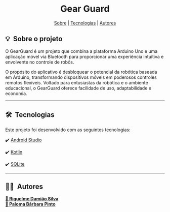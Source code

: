 <h1 align="center"> Gear Guard </h1>

<div align="center">
 <a href="#about">Sobre</a> |
 <a href="#technologies">Tecnologias</a> |
 <a href="#author">Autores</a>
</div>

<h2 id="about">💡&nbsp; Sobre o projeto</h2>

O GearGuard é um projeto que combina a plataforma Arduino Uno e uma aplicação móvel via Bluetooth para proporcionar uma experiência intuitiva e envolvente no controle de robôs.

O propósito do aplicativo é desbloquear o potencial da robótica baseada em Arduino, transformando dispositivos móveis em poderosos controles remotos flexíveis. Voltado para entusiastas da robótica e o ambiente educacional, o GearGuard oferece facilidade de uso, adaptabilidade e economia.

---

<h2 id="technologies">🛠&nbsp; Tecnologias</h2>

Este projeto foi desenvolvido com as seguintes tecnologias:

✔️ [Android Studio](https://developer.android.com/studio?gclid=Cj0KCQiA4Y-sBhC6ARIsAGXF1g4BXFJ4stbrN00LCkSc1jpQMPME0jyeO_U3Pm16G_TzrcdtEDme_aIaAsSuEALw_wcB&gclsrc=aw.ds)

✔️ [Kotlin](https://kotlinlang.org/docs/classes.html)

✔️ [SQLite](https://www.sqlite.org/index.html)

---

<h2 id="author">👨‍💻&nbsp; Autores</h2>
<a href="https://github.com/the-riquelme" target="_blank">
 <b>👤 Riquelme Damião Silva<b>
</a>
<br>
<a href="https://github.com/PalomaBarbara" target="_blank">
 <b>👤 Paloma Bárbara Pinto<b>
</a>
